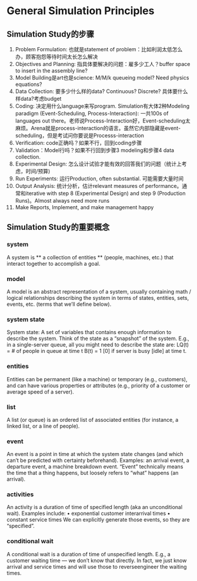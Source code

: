 <h1>General Simulation Principles</h1>
<h2>Simulation Study的步骤</h2>
<ol>
  <li>Problem Formulation: 也就是statement of problem：比如利润太低怎么办，顾客抱怨等待时间太长怎么解决</li>
  <li>Objectives and Planning: 指具体要解决的问题：雇多少工人？buffer space to insert in the assembly line?</li>
  <li>Model Building是art也是science: M/M/k queueing model? Need physics equations?</li>
  <li>Data Collection: 要多少什么样的data? Continuous? Discrete? 具体要什么样data?考虑budget</li>
  <li>Coding: 决定用什么language来写program. Simulation有大体2种Modeling paradigm (Event-Scheduling, Process-Interaction): 一共100s of languages out there。老师说Process-Interaction好，Event-scheduling太麻烦。Arena就是process-interaction的语言。虽然它内部隐藏是event-scheduling，但是考试问你要说是Processs-interaction</li>
  <li>Verification: code正确吗？如果不行，回到coding步骤</li>
  <li>Validation：Model行吗？如果不行回到步骤3 modeling和步骤4 data collection.</li>
  <li>Experimental Design: 怎么设计试验才能有效的回答我们的问题（统计上考虑，时间/预算)</li>
  <li>Run Experiments: 运行Production, often substantial. 可能需要大量时间</li>
  <li>Output Analysis: 统计分析，估计relevant measures of performance。通常和iterative with step 8 (Experimental Design) and step 9 (Production Runs)。Almost always need more runs</li>
  <li>Make Reports, Implement, and make management happy</li>

</ol>

<h2>Simulation Study的重要概念</h2>
<h3>system</h3>
A system is ** a collection of entities ** (people, machines, etc.) that interact together to accomplish a goal.

<h3>model</h3>
A model is an abstract representation
of a system, usually containing math /
logical relationships describing the
system in terms of states, entities,
sets, events, etc. (terms that we’ll
define below).
<h3>system state</h3>
System state: A set of variables that
contains enough information to
describe the system. Think of the state
as a “snapshot” of the system.
E.g., in a single-server queue, all you
might need to describe the state are:
LQ(t) = # of people in queue at time t
B(t) = 1 [0] if server is busy [idle] at
time t.
<h3>entities</h3>
Entities can be permanent (like a
machine) or temporary (e.g.,
customers), and can have various
properties or attributes (e.g., priority of
a customer or average speed of a
server).
<h3>list</h3>
A list (or queue) is an ordered list of
associated entities (for instance, a
linked list, or a line of people).

<h3>event</h3>
An event is a point in time at which
the system state changes (and
which can’t be predicted with
certainty beforehand).
Examples: an arrival event, a
departure event, a machine
breakdown event.
“Event” technically means the time
that a thing happens, but loosely
refers to “what” happens (an
arrival).

<h3>activities</h3>
An activity is a duration of time of
specified length (aka an
unconditional wait).
Examples include:
• exponential customer interarrival
times
• constant service times
We can explicitly generate those
events, so they are “specified”.

<h3>conditional wait</h3>
A conditional wait is a duration of
time of unspecified length.
E.g., a customer waiting time — we
don’t know that directly. In fact, we
just know arrival and service times
and will use those to reverseengineer
the waiting times.











<h2></h2>
<h2></h2>
<h2></h2>
